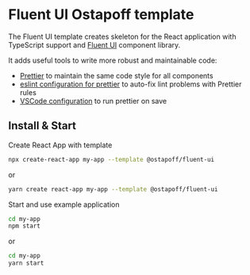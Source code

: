 # Fluent UI Ostapoff template

The Fluent UI template creates skeleton for the React application with TypeScript support and [Fluent UI](https://aka.ms/fluent-ui) component library.

It adds useful tools to write more robust and maintainable code:

- [Prettier](https://prettier.io/) to maintain the same code style for all components
- [eslint configuration for prettier](https://github.com/prettier/eslint-config-prettier) to auto-fix lint problems with Prettier rules
- [VSCode configuration](https://code.visualstudio.com/docs/getstarted/settings) to run prettier on save

## Install & Start

Create React App with template

```bash
npx create-react-app my-app --template @ostapoff/fluent-ui
```

or

```bash
yarn create react-app my-app --template @ostapoff/fluent-ui
```

Start and use example application

```bash
cd my-app
npm start
```

or

```bash
cd my-app
yarn start
```
